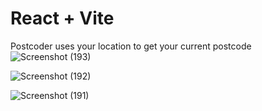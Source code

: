 # React + Vite

Postcoder uses your location to get your current postcode
![Screenshot (193)](https://github.com/Ezeh20/cdt4/assets/29344226/2ddba56b-7c32-4e84-a305-f232afc1b5b0)

![Screenshot (192)](https://github.com/Ezeh20/cdt4/assets/29344226/c531ccc9-77a7-4ffd-96ae-27f3ceb86f35)

![Screenshot (191)](https://github.com/Ezeh20/cdt4/assets/29344226/fd96b211-0bad-4bba-a763-0837b24f4568)
